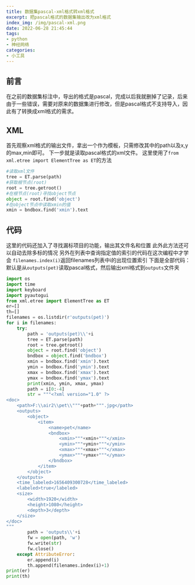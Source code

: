 ```yaml
---
title: 数据集pascal-xml格式转xml格式
excerpt: 把pascal格式的数据集输出改为xml格式
index_img: /img/pascal-xml.png
date: 2022-06-28 21:45:44
tags:
- python
- 神经网络
categories: 
- 小工具
---
```


## 前言
在之前的数据集标注中，导出的格式是pascal，完成以后我就删掉了记录，后来由于一些错误，需要对原来的数据集进行修改，但是pascal格式不支持导入，因此有了转换成xml格式的需求。

## XML
首先观察xml格式的输出文件，拿出一个作为模板，只需修改其中的path以及x,y的max,min即可。
下一步就是读取pascal格式的xml文件。
这里使用了`from xml.etree import ElementTree as ET`的方法
```python
#读取xml文件
tree = ET.parse(path)
#获取根节点(root)
root = tree.getroot()
#在根节点(root)寻找object节点
object = root.find('object')
#在object节点中读取xmin的值
xmin = bndbox.find('xmin').text
```

## 代码
这里的代码还加入了寻找漏标项目的功能，输出其文件名和位置
此外此方法还可以自动去除多标的情况
另外在列表中查询指定值的索引的代码在这次编程中才学会
`filenames.index(i)`返回filenames列表中i的出现位置索引
下面是全部代码：
默认是从`outputs(pet)`读取pascal格式，然后输出xml格式到`outputs`文件夹
```python
import os
import time
import keyboard
import pyautogui
from xml.etree import ElementTree as ET
er=[]
th=[]
filenames = os.listdir(r'outputs(pet)')
for i in filenames:
    try:
        path = 'outputs(pet)\\'+i
        tree = ET.parse(path)
        root = tree.getroot()
        object = root.find('object')
        bndbox = object.find('bndbox')
        xmin = bndbox.find('xmin').text
        ymin = bndbox.find('ymin').text
        xmax = bndbox.find('xmax').text
        ymax = bndbox.find('ymax').text
        print(xmin, ymin, xmax, ymax)
        path = i[0:-4]
        str = """<?xml version="1.0" ?>
<doc>
	<path>F:\\air2\\pet\\"""+path+""".jpg</path>
	<outputs>
		<object>
			<item>
				<name>pet</name>
				<bndbox>
					<xmin>"""+xmin+"""</xmin>
					<ymin>"""+ymin+"""</ymin>
					<xmax>"""+xmax+"""</xmax>
					<ymax>"""+ymax+"""</ymax>
				</bndbox>
			</item>
		</object>
	</outputs>
	<time_labeled>1656409300728</time_labeled>
	<labeled>true</labeled>
	<size>
		<width>1920</width>
		<height>1080</height>
		<depth>3</depth>
	</size>
</doc>
"""
        path = 'outputs\\'+i
        fw = open(path, 'w')
        fw.write(str)
        fw.close()
    except AttributeError:
        er.append(i)
        th.append(filenames.index(i)+1)
print(er)
print(th)

```
